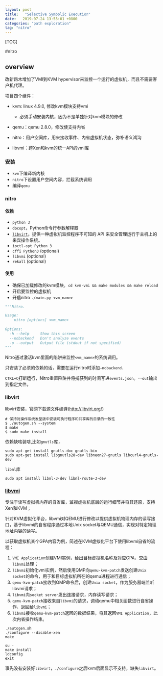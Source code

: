 ```yaml
---
layout: post
title:   "Selective Symbolic Execution"
date:   2019-07-24 13:55:01 +0800
categories: "path exploration"
tag: "nitro"
---
```


[TOC]





#nitro

## overview

改新昂木增加了VMI到KVM hypervisor来监控一个运行的虚拟机，而且不需要客户机代理。

项目四个组件：

* kvm: linux 4.9.0, 修改kvm模块支持vmi
  * 必须手动安装内核，因为不是单独针对kvm模块的修改

* qemu：qemu 2.8.0，修改使支持内省
* nitro：用户空间库，用来接收事件、内省虚拟机状态，弥补语义鸿沟
* libvmi：跨Xen和kvm的统一API的vmi库

### 安装

* `kvm`下编译新内核
* `nitro`下设置用户空间内容，拦截系统调用
* 编译`qemu`

### nitro

#### 依赖

- `python 3`
- `docopt`，Python命令行参数解释器
- [`libvirt`](https://www.ibm.com/developerworks/cn/linux/l-libvirt/index.html)，提供一种虚拟机监控程序不可知的 API 来安全管理运行于主机上的来宾操作系统。
- `ioctl-opt Python 3`
- `cffi Python3` (optional)
- `libvmi` (optional)
- `rekall` (optional)

#### 使用

* 确保已加载修改的kvm模块，`cd kvm-vmi && make modules && make reload`
* 开启要监控的虚拟机
* 开启nitro `./main.py <vm_name>`

``` python
"""Nitro.

Usage:
	nitro [options] <vm_name>
	
Options:
  -h --help     Show this screen
  --nobackend   Don't analyze events
  -o --output   Output file (stdout if not specified)
"""
```

Nitro通过激活kvm里面的陷阱来监控`<vm_name>`的系统调用。

只安装了必须的依赖的话，需要在运行nitro时添加`—nobackend`.

`CTRL+C`打断运行，Nitro重置陷阱并将捕获到的时间写进`events.json`。`--out`输出到指定文件。

### libvirt

libvirt安装，官网下载源文件编译(http://libvirt.org/)

```shell
# 保持对操作系统发型版中安装可执行程序和共享库的目录的一致性
$ ./autogen.sh --system
$ make
$ sudo make install
```

依赖缺啥装啥,比如`gnutls`库，

```shell
sudo apt-get install gnutls-doc gnutls-bin
sudo apt-get install libgnutls28-dev libneon27-gnutls libcurl4-gnutls-dev
```

`libnl`库

```shell
sudo apt install libnl-3-dev libnl-route-3-dev
```

### [libvmi](https://www.cnblogs.com/ccxikka/p/9694888.html)

专注于读写虚拟机内存的自省库，监视虚拟机底层的运行细节并将其还原，支持Xen和KVM；

针对KVM虚拟化平台，libvmi对QEMU进行修改以提供虚拟机物理内存的读写接口，基于libvmi的自省程序通过本地Unix socket与QEMU通信，实现对特定物理地址内容的读写。

以获取虚拟机某个GPA内容为例，简述在KVM虚拟化平台下使用libvmi自省的流程：

1. `VMI Application`创建VMI实例，给出目标虚拟机名称及对应GPA，交由`libvmi`处理；
2. `libvmi`初始化vmi实例，然后使用QMP向`qemu-kvm-patch`发送创建`Unix socket`的命令，用于和目标虚拟机所在的qemu进程进行通信；
3. `qemu-kvm-patch`接收到QMP命令后，创建`Unix socket`，作为服务器端监听libvmi请求；
4. `libvmi`向`socket server`发出连接请求，内存读写请求；
5. `qemu-kvm-patch`接收来自`libvmi`的请求，调动qemu中相关函数进行自省操作，返回给`libvmi`；
6. `libvmi`接收`qemu-kvm-patch`返回的数据结果，将其返回`VMI Application`，此次内省操作结束。

```shell
./autogen.sh
./configure --disable-xen
make

su -
make install
ldconfig
exit
```

事先没有安装好`libvirt`，`./configure`之后kvm后面显示不支持，缺失`libvirt`。



